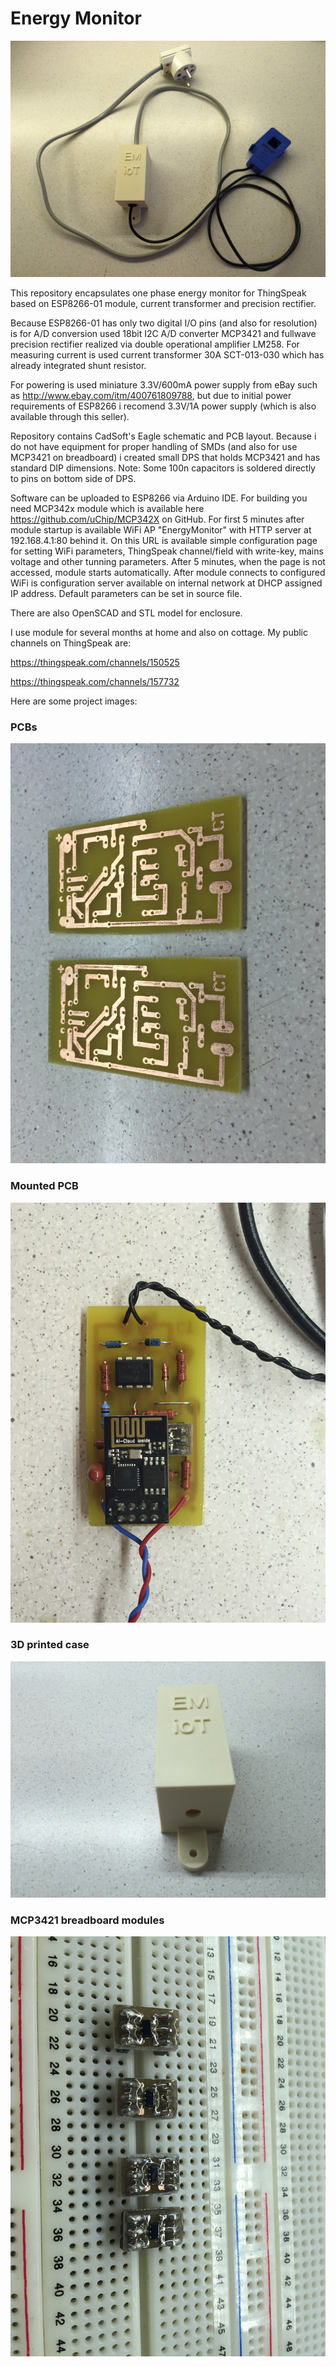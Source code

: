 # Energy Monitor

![alt](/images/2016-09-05%2017.05.03.jpg?raw=true)

This repository encapsulates one phase energy monitor for ThingSpeak based on ESP8266-01 module, current transformer and precision rectifier.

Because ESP8266-01 has only two digital I/O pins (and also for resolution) is for A/D conversion used 18bit I2C A/D converter MCP3421 and fullwave precision rectifier realized via double operational amplifier LM258. For measuring current is used current transformer 30A SCT-013-030 which has already integrated shunt resistor.

For powering is used miniature 3.3V/600mA power supply from eBay such as http://www.ebay.com/itm/400761809788, but due to initial power requirements of ESP8266 i recomend 3.3V/1A power supply (which is also available through this seller).

Repository contains CadSoft's Eagle schematic and PCB layout. Because i do not have equipment for proper handling of SMDs (and also for use MCP3421 on breadboard) i created small DPS that holds MCP3421 and has standard DIP dimensions.
Note: Some 100n capacitors is soldered directly to pins on bottom side of DPS.

Software can be uploaded to ESP8266 via Arduino IDE. For building you need MCP342x module which is available here https://github.com/uChip/MCP342X on GitHub. For first 5 minutes after module startup is available WiFi AP "EnergyMonitor" with HTTP server at 192.168.4.1:80 behind it. On this URL is available simple configuration page for setting WiFi parameters, ThingSpeak channel/field with write-key, mains voltage and other tunning parameters. After 5 minutes, when the page is not accessed, module starts automatically. After module connects to configured WiFi is configuration server available on internal network at DHCP assigned IP address. Default parameters can be set in source file.

There are also OpenSCAD and STL model for enclosure.

I use module for several months at home and also on cottage. My public channels on ThingSpeak are:

https://thingspeak.com/channels/150525

https://thingspeak.com/channels/157732

Here are some project images:

### PCBs
![alt](/images/2016-09-01%2017.50.18.jpg?raw=true)
### Mounted PCB
![alt](/images/2016-09-02%2022.31.33.jpg?raw=true)
### 3D printed case
![alt](/images/2016-09-04%2022.42.33.jpg?raw=true)
### MCP3421 breadboard modules
![alt](/images/2016-08-24%2019.21.16.jpg?raw=true)
